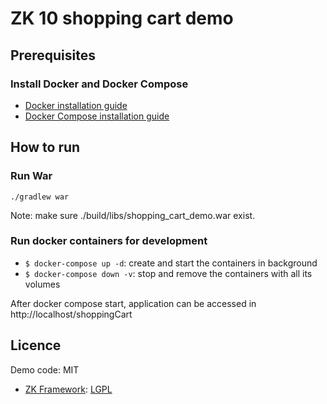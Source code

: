 # ZK 10 shopping cart demo

## Prerequisites
### Install Docker and Docker Compose
* [Docker installation guide](https://docs.docker.com/desktop/)
* [Docker Compose installation guide](https://docs.docker.com/compose/install/)

## How to run
### Run War
`./gradlew war`

Note: make sure ./build/libs/shopping_cart_demo.war exist.

### Run docker containers for development
* `$ docker-compose up -d`: create and start the containers in background
* `$ docker-compose down -v`: stop and remove the containers with all its volumes

After docker compose start, application can be accessed in http://localhost/shoppingCart

## Licence
Demo code: MIT
* [ZK Framework](https://github.com/zkoss/zk): [LGPL](http://www.gnu.org/licenses/old-licenses/lgpl-2.1.html)
